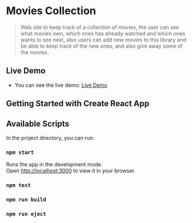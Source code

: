 # Movies Collection

> Web site to keep track of a collection of movies, the user can see what movies own, which ones has already watched and which ones wants to see next, also users can add new movies to this library and be able to keep track of the new ones, and also give away some of the movies.

## Live Demo

- You can see the live demo:
[Live Demo]()

## Getting Started with Create React App

## Available Scripts

In the project directory, you can run:

### `npm start`

Runs the app in the development mode.\
Open [http://localhost:3000](http://localhost:3000) to view it in your browser.

### `npm test`

### `npm run build`

### `npm run eject`
